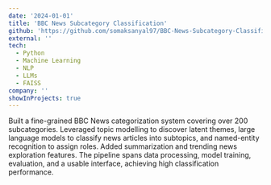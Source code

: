 ```yaml
---
date: '2024-01-01'
title: 'BBC News Subcategory Classification'
github: 'https://github.com/somaksanyal97/BBC-News-Subcategory-Classification-'
external: ''
tech:
  - Python
  - Machine Learning
  - NLP
  - LLMs
  - FAISS
company: ''
showInProjects: true
---
```


Built a fine-grained BBC News categorization system covering over 200 subcategories. Leveraged topic modelling to discover latent themes, large language models to classify news articles into subtopics, and named-entity recognition to assign roles. Added summarization and trending news exploration features. The pipeline spans data processing, model training, evaluation, and a usable interface, achieving high classification performance.
